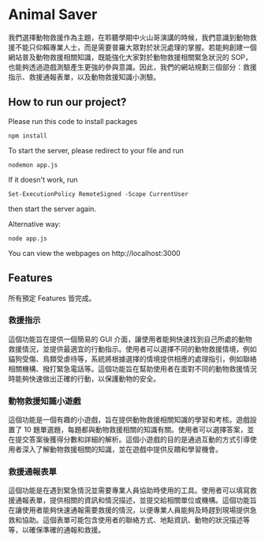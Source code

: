 # Animal Saver

我們選擇動物救援作為主題，在聆聽學期中火山哥演講的時候，我們意識到動物救援不能只仰賴專業人士，而是需要普羅大眾對於狀況處理的掌握。若能夠創建一個網站普及動物救援相關知識，既能強化大家對於動物救援相關緊急狀況的 SOP，也能夠透過遊戲測驗產生更強的參與意識。因此，我們的網站規劃三個部分：救援指示、救援通報表單，以及動物救援知識小測驗。

## How to run our project?
Please run this code to install packages

```
npm install
```
To start the server, please redirect to your file and run

```
nodemon app.js
```
If it doesn't work, run
```
Set-ExecutionPolicy RemoteSigned -Scope CurrentUser
```
then start the server again.

Alternative way:
```
node app.js
```
You can view the webpages on http://localhost:3000

## Features
所有預定 Features 皆完成。

### 救援指示
這個功能旨在提供一個簡易的 GUI 介面，讓使用者能夠快速找到自己所處的動物救援情況，並提供最適宜的行動指示。使用者可以選擇不同的動物救援情境，例如貓狗受傷、鳥類受虐待等，系統將根據選擇的情境提供相應的處理指引，例如聯絡相關機構、撥打緊急電話等。這個功能旨在幫助使用者在面對不同的動物救援情況時能夠快速做出正確的行動，以保護動物的安全。

### 動物救援知識小遊戲
這個功能是一個有趣的小遊戲，旨在提供動物救援相關知識的學習和考核。遊戲設置了 10 題單選題，每題都與動物救援相關的知識有關。使用者可以選擇答案，並在提交答案後獲得分數和詳細的解析。這個小遊戲的目的是通過互動的方式引導使用者深入了解動物救援相關的知識，並在遊戲中提供反饋和學習機會。

### 救援通報表單
這個功能是在遇到緊急情況並需要專業人員協助時使用的工具。使用者可以填寫救援通報表單，提供相關的資訊和情況描述，並提交給相關單位或機構。這個功能旨在讓使用者能夠快速通報需要救援的情況，以便專業人員能夠及時趕到現場提供急救和協助。這個表單可能包含使用者的聯絡方式、地點資訊、動物的狀況描述等等，以確保準確的通報和救援。
